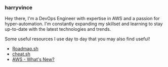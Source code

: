 ### harryvince
Hey there, I'm a DevOps Engineer with expertise in AWS and a passion for hyper-automation. I'm constantly expanding my skillset and learning to stay up-to-date with the latest technologies and trends.

Some useful resources I use day to day that you may also find useful!
* [Roadmap.sh](https://roadmap.sh/)
* [cheat.sh](https://cht.sh/)
* [AWS - What's New?](https://aws.amazon.com/new/?whats-new-content-all.sort-by=item.additionalFields.postDateTime&whats-new-content-all.sort-order=desc&awsf.whats-new-categories=*all)
